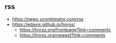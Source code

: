 ## rss

- https://news.ycombinator.com/rss
- https://edavis.github.io/hnrss/
  - https://hnrss.org/frontpage?link=comments
  - https://hnrss.org/newest?link=comments
